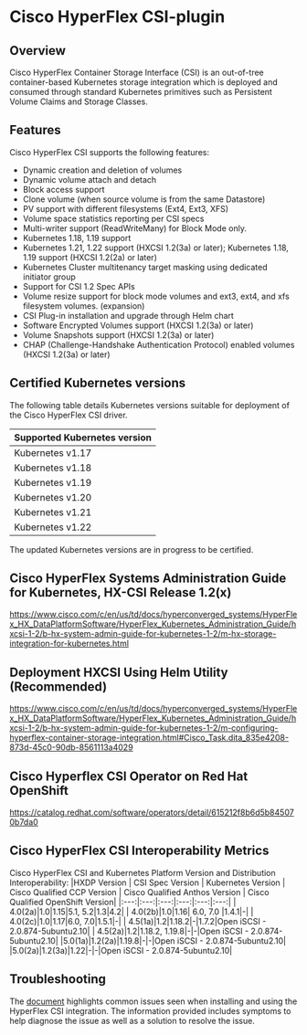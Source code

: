 # Cisco HyperFlex CSI-plugin


## Overview
Cisco HyperFlex Container Storage Interface (CSI) is an out-of-tree container-based Kubernetes storage integration which is deployed and consumed through standard Kubernetes primitives such as Persistent Volume Claims and Storage Classes. 

## Features 
Cisco HyperFlex CSI supports the following features:
- Dynamic creation and deletion of volumes
- Dynamic volume attach and detach
- Block access support
- Clone volume (when source volume is from the same Datastore)
- PV support with different filesystems (Ext4, Ext3, XFS)
- Volume space statistics reporting per CSI specs
- Multi-writer support (ReadWriteMany) for Block Mode only.
- Kubernetes 1.18, 1.19 support
- Kubernetes 1.21, 1.22 support (HXCSI 1.2(3a) or later); Kubernetes 1.18, 1.19 support (HXCSI 1.2(2a) or later)
- Kubernetes Cluster multitenancy target masking using dedicated initiator group
- Support for CSI 1.2 Spec APIs
- Volume resize support for block mode volumes and ext3, ext4, and xfs filesystem volumes. (expansion)
- CSI Plug-in installation and upgrade through Helm chart
- Software Encrypted Volumes support (HXCSI 1.2(3a) or later)
- Volume Snapshots support (HXCSI 1.2(3a) or later)
- CHAP (Challenge-Handshake Authentication Protocol) enabled volumes (HXCSI 1.2(3a) or later)

## Certified Kubernetes versions
The following table details Kubernetes versions suitable for deployment of the Cisco HyperFlex CSI driver.

|Supported Kubernetes version |
|----------------------|
|Kubernetes v1.17|
|Kubernetes v1.18|
|Kubernetes v1.19|
|Kubernetes v1.20|
|Kubernetes v1.21|
|Kubernetes v1.22|

The updated Kubernetes versions are in progress to be certified.


## Cisco HyperFlex Systems Administration Guide for Kubernetes, HX-CSI Release 1.2(x)

https://www.cisco.com/c/en/us/td/docs/hyperconverged_systems/HyperFlex_HX_DataPlatformSoftware/HyperFlex_Kubernetes_Administration_Guide/hxcsi-1-2/b-hx-system-admin-guide-for-kubernetes-1-2/m-hx-storage-integration-for-kubernetes.html



## Deployment HXCSI Using Helm Utility (Recommended)

https://www.cisco.com/c/en/us/td/docs/hyperconverged_systems/HyperFlex_HX_DataPlatformSoftware/HyperFlex_Kubernetes_Administration_Guide/hxcsi-1-2/b-hx-system-admin-guide-for-kubernetes-1-2/m-configuring-hyperflex-container-storage-integration.html#Cisco_Task.dita_835e4208-873d-45c0-90db-8561113a4029


## Cisco Hyperflex CSI Operator on Red Hat OpenShift

https://catalog.redhat.com/software/operators/detail/615212f8b6d5b845070b7da0


## Cisco HyperFlex CSI Interoperability Metrics
Cisco HyperFlex CSI and Kubernetes Platform Version and Distribution Interoperability:
|HXDP Version | CSI Spec Version | Kubernetes Version | Cisco Qualified CCP Version | Cisco Qualified Anthos Version | Cisco Qualified OpenShift Version|
|:---:|:---:|:---:|:---:|:---:|:---:|
| 4.0(2a)|1.0|1.15|5.1, 5.2|1.3|4.2|
| 4.0(2b)|1.0|1.16| 6.0, 7.0 |1.4.1|-|
| 4.0(2c)|1.0|1.17|6.0, 7.0|1.5.1|-|
| 4.5(1a)|1.2|1.18.2|-|1.7.2|Open iSCSI - 2.0.874-5ubuntu2.10|
| 4.5(2a)|1.2|1.18.2, 1.19.8|-|-|Open iSCSI - 2.0.874-5ubuntu2.10|
|5.0(1a)|1.2(2a)|1.19.8|-|-|Open iSCSI - 2.0.874-5ubuntu2.10|
|5.0(2a)|1.2(3a)|1.22|-|-|Open iSCSI - 2.0.874-5ubuntu2.10|

## Troubleshooting

The [document](https://www.cisco.com/c/en/us/td/docs/hyperconverged_systems/HyperFlex_HX_DataPlatformSoftware/HyperFlex_Kubernetes_Administration_Guide/hxcsi-1-2/b-hx-system-admin-guide-for-kubernetes-1-2/m-k8-troubleshooting.html)  highlights common issues seen when installing and using the HyperFlex CSI integration. The information provided includes symptoms to help diagnose the issue as well as a solution to resolve the issue.
